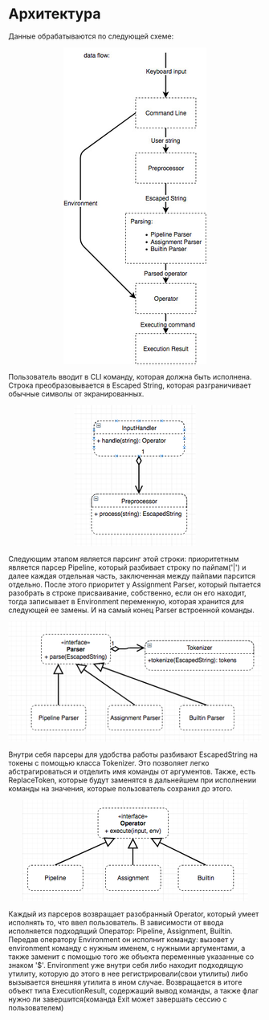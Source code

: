 # Архитектура

Данные обрабатываются по следующей схеме:
<p align="center">
<img src="images/dataflow.jpg" />
</p> 

Пользователь вводит в CLI команду, которая должна быть исполнена. Строка преобразовывается в Escaped String, которая разграничивает обычные символы от экранированных. 

<p align="center">
<img src="images/3.png" />
</p>

Следующим этапом является парсинг этой строки: приоритетным является парсер Pipeline, который разбивает строку по пайпам('|') и далее каждая отдельная часть, заключенная между пайпами парсится отдельно. После этого приоритет у Assignment Parser, который пытается разобрать в строке присваивание, собственно, если он его находит, тогда записывает в Environment переменную, которая хранится для следующей ее замены. И на самый конец Parser встроенной команды. 

<p align="center">
<img src="images/1.png" />
</p> 

Внутри себя парсеры для удобства работы разбивают EscapedString на токены с помощью класса Tokenizer. Это позволяет легко абстрагироваться и отделить имя команды от аргументов. Также, есть ReplaceToken, которые будут заменятся в дальнейшем при исполнении команды на значения, которые пользователь сохранил до этого.

<p align="center">
<img src="images/2.png" />
</p>

Каждый из парсеров возвращает разобранный Operator, который умеет исполнять то, что ввел пользователь. В зависимости от ввода исполняется подходящий Оператор: Pipeline, Assignment, Builtin. 
Передав оператору Environment он исполнит команду: вызовет у environment команду с нужным именем, с нужными аргументами, а также заменит с помощью того же объекта переменные указанные со знаком '$'. 
Environment уже внутри себя либо находит подходящую утилиту, которую до этого в нее регистрировали(свои утилиты) либо вызывается внешняя утилита в ином случае.
Возвращается в итоге объект типа ExecutionResult, содержащий вывод команды, а также флаг нужно ли завершится(команда Exit может завершать сессию с пользователем)

